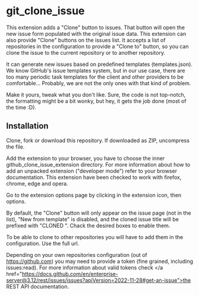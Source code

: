 # git_clone_issue

This extension adds a "Clone" button to issues. That button will open the new issue form populated with the original issue data. This extension can also provide "Clone" buttons on the issues list. It accepts a list of repositories in the configuration to provide a "Clone to" button, so you can clone the issue to the current repository or to another repository.

It can generate new issues based on predefined templates (templates.json). We know GitHub's issue templates system, but in our use case, there are too many periodic task templates for the client and other providers to be comfortable... Probably, we are not the only ones with that kind of problem.

Make it yours, tweak what you don't like. Sure, the code is not top-notch, the formatting might be a bit wonky, but hey, it gets the job done (most of the time :D).

## Installation

Clone, fork or download this repository. If downloaded as ZIP, uncompress the file.

Add the extension to your browser, you have to choose the inner github_clone_issue_extension directory. For more information about how to add an unpacked extension ("developer mode") refer to your browser documentation. This extension have been checked to work with firefox, chrome, edge and opera.

Go to the extension options page by clicking in the extension icon, then options.

By default, the "Clone" button will only appear on the issue page (not in the list), "New from template" is disabled, and the cloned issue title will be prefixed with "CLONED ". Chack the desired boxes to enable them.

To be able to clone to other repositories you will have to add them in the configuration. Use the full url.

Depending on your own repositories configuration (out of https://github.com) you may need to provide a token (fine grained, including issues:read). For more information about valid tokens check </a href="https://docs.github.com/en/enterprise-server@3.12/rest/issues/issues?apiVersion=2022-11-28#get-an-issue">the REST API documentation</a>.